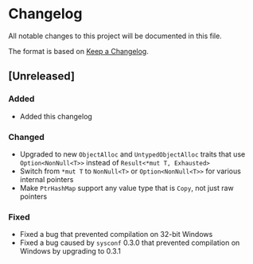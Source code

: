 <!-- Copyright 2017-2018 the authors. See the 'Copyright and license' section of the
README.md file at the top-level directory of this repository.

Licensed under the Apache License, Version 2.0 (the LICENSE-APACHE file) or
the MIT license (the LICENSE-MIT file) at your option. This file may not be
copied, modified, or distributed except according to those terms. -->

# Changelog

All notable changes to this project will be documented in this file.

The format is based on [Keep a Changelog](http://keepachangelog.com/en/1.0.0/).

## [Unreleased]

### Added
- Added this changelog

### Changed
- Upgraded to new `ObjectAlloc` and `UntypedObjectAlloc` traits that use
  `Option<NonNull<T>>` instead of `Result<*mut T, Exhausted>`
- Switch from `*mut T` to `NonNull<T>` or `Option<NonNull<T>>` for various
  internal pointers
- Make `PtrHashMap` support any value type that is `Copy`, not just raw
  pointers

### Fixed
- Fixed a bug that prevented compilation on 32-bit Windows
- Fixed a bug caused by `sysconf` 0.3.0 that prevented compilation on Windows
  by upgrading to 0.3.1
